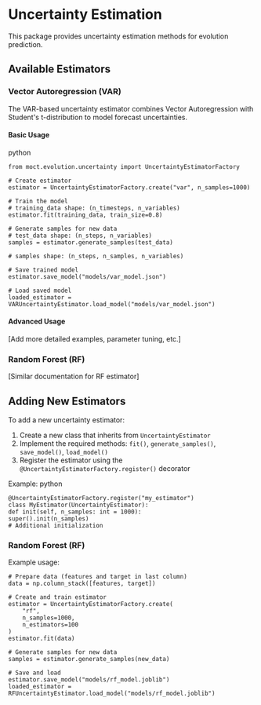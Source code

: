 # Uncertainty Estimation

This package provides uncertainty estimation methods for evolution prediction.

## Available Estimators

### Vector Autoregression (VAR)

The VAR-based uncertainty estimator combines Vector Autoregression with Student's t-distribution
to model forecast uncertainties.

#### Basic Usage

python
```
from moct.evolution.uncertainty import UncertaintyEstimatorFactory

# Create estimator
estimator = UncertaintyEstimatorFactory.create("var", n_samples=1000)

# Train the model
# training_data shape: (n_timesteps, n_variables)
estimator.fit(training_data, train_size=0.8)

# Generate samples for new data
# test_data shape: (n_steps, n_variables)
samples = estimator.generate_samples(test_data)

# samples shape: (n_steps, n_samples, n_variables)

# Save trained model
estimator.save_model("models/var_model.json")

# Load saved model
loaded_estimator = VARUncertaintyEstimator.load_model("models/var_model.json")
```

#### Advanced Usage

[Add more detailed examples, parameter tuning, etc.]

### Random Forest (RF)

[Similar documentation for RF estimator]

## Adding New Estimators

To add a new uncertainty estimator:

1. Create a new class that inherits from `UncertaintyEstimator`
2. Implement the required methods: `fit()`, `generate_samples()`, `save_model()`, `load_model()`
3. Register the estimator using the `@UncertaintyEstimatorFactory.register()` decorator

Example:
python
```
@UncertaintyEstimatorFactory.register("my_estimator")
class MyEstimator(UncertaintyEstimator):
def init(self, n_samples: int = 1000):
super().init(n_samples)
# Additional initialization
```

### Random Forest (RF)

Example usage:
```
# Prepare data (features and target in last column)
data = np.column_stack([features, target])

# Create and train estimator
estimator = UncertaintyEstimatorFactory.create(
    "rf", 
    n_samples=1000, 
    n_estimators=100
)
estimator.fit(data)

# Generate samples for new data
samples = estimator.generate_samples(new_data)

# Save and load
estimator.save_model("models/rf_model.joblib")
loaded_estimator = RFUncertaintyEstimator.load_model("models/rf_model.joblib")
```